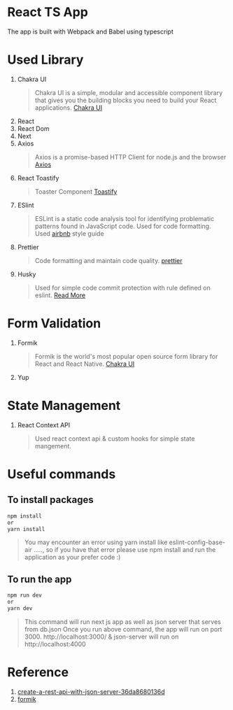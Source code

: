 # React TS App

The app is built with Webpack and Babel using typescript

# Used Library

1. Chakra UI
   > Chakra UI is a simple, modular and accessible component library that gives you the building blocks you need to build your React applications. [Chakra UI](https://chakra-ui.com/docs/getting-started)
2. React
3. React Dom
4. Next
5. Axios
   > Axios is a promise-based HTTP Client for node.js and the browser [Axios](https://axios-http.com/docs/intro)
6. React Toastify
   > Toaster Component [Toastify](https://fkhadra.github.io/react-toastify/introduction)
7. ESlint
   > ESLint is a static code analysis tool for identifying problematic patterns found in JavaScript code. Used for code formatting. Used [airbnb](https://airbnb.io/javascript/react/) style guide
8. Prettier
   > Code formatting and maintain code quality. [prettier](https://prettier.io/docs/en/index.html)
9. Husky
   > Used for simple code commit protection with rule defined on eslint. [Read More](https://typicode.github.io/husky/#/)

# Form Validation

1. Formik
   > Formik is the world's most popular open source form library for React and React Native. [Chakra UI](https://chakra-ui.com/docs/getting-started)
2. Yup

# State Management

1. React Context API
   > Used react context api & custom hooks for simple state mangement.

# Useful commands

## To install packages

```bash
npm install
or
yarn install
```
> You may encounter an error using yarn install like eslint-config-base-air ....., so if you have that error please use npm install and run the application as your prefer code :)
## To run the app

```bash
npm run dev
or
yarn dev
```

> This command will run next js app as well as json server that serves from db.json
> Once you run above command, the app will run on port 3000. http://localhost:3000/ & json-server will run on http://localhost:4000

# Reference

1. [create-a-rest-api-with-json-server-36da8680136d](https://medium.com/codingthesmartway-com-blog/create-a-rest-api-with-json-server-36da8680136d)
2. [formik](https://formik.org/)
